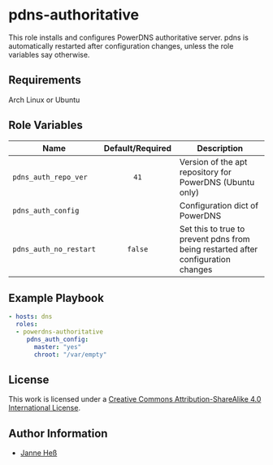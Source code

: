 # pdns-authoritative

This role installs and configures PowerDNS authoritative server.
pdns is automatically restarted after configuration changes, unless the role variables say otherwise.

## Requirements

Arch Linux or Ubuntu

## Role Variables

| Name                   | Default/Required | Description                                                                       |
|------------------------|:----------------:|-----------------------------------------------------------------------------------|
| `pdns_auth_repo_ver`   | `41`             | Version of the apt repository for PowerDNS (Ubuntu only)                          |
| `pdns_auth_config`     |                  | Configuration dict of PowerDNS                                                    |
| `pdns_auth_no_restart` | `false`          | Set this to true to prevent pdns from being restarted after configuration changes |

## Example Playbook

```yml
- hosts: dns
  roles:
  - powerdns-authoritative
     pdns_auth_config:
       master: "yes"
       chroot: "/var/empty"
```

## License

This work is licensed under a [Creative Commons Attribution-ShareAlike 4.0 International License](http://creativecommons.org/licenses/by-sa/4.0/).

## Author Information

- [Janne Heß](https://github.com/dasJ)
